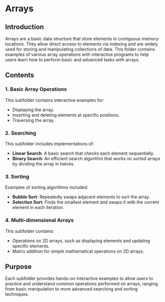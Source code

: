 # Arrays

## Introduction

Arrays are a basic data structure that store elements in contiguous memory locations. They allow direct access to elements via indexing and are widely used for storing and manipulating collections of data. This folder contains examples of various array operations with interactive programs to help users learn how to perform basic and advanced tasks with arrays.

## Contents

### 1. **Basic Array Operations**

This subfolder contains interactive examples for:

-   Displaying the array.
-   Inserting and deleting elements at specific positions.
-   Traversing the array.

### 2. **Searching**

This subfolder includes implementations of:

-   **Linear Search**: A basic search that checks each element sequentially.
-   **Binary Search**: An efficient search algorithm that works on sorted arrays by dividing the array in halves.

### 3. **Sorting**

Examples of sorting algorithms included:

-   **Bubble Sort**: Repeatedly swaps adjacent elements to sort the array.
-   **Selection Sort**: Finds the smallest element and swaps it with the current element in each iteration.

### 4. **Multi-dimensional Arrays**

This subfolder contains:

-   Operations on 2D arrays, such as displaying elements and updating specific elements.
-   Matrix addition for simple mathematical operations on 2D arrays.

## Purpose

Each subfolder provides hands-on interactive examples to allow users to practice and understand common operations performed on arrays, ranging from basic manipulation to more advanced searching and sorting techniques.
